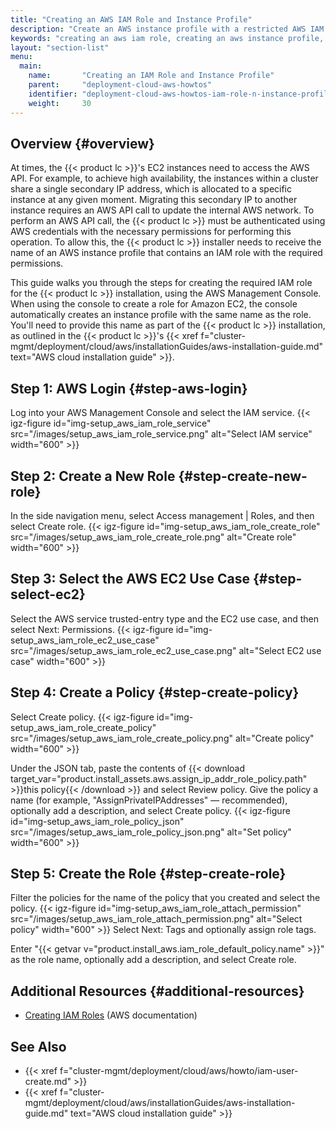 ```yaml
---
title: "Creating an AWS IAM Role and Instance Profile"
description: "Create an AWS instance profile with a restricted AWS IAM role for an Iguazio MLOps Platform AWS installation."
keywords: "creating an aws iam role, creating an aws instance profile, iam roles, iam instance profiles, aws roles, aws instance profiles, roles, instance profiles, ec2 instances, ec2, aws network, network"
layout: "section-list"
menu:
  main:
    name:       "Creating an IAM Role and Instance Profile"
    parent:     "deployment-cloud-aws-howtos"
    identifier: "deployment-cloud-aws-howtos-iam-role-n-instance-profile-create"
    weight:     30
---
```


<!-- //////////////////////////////////////// -->
## Overview {#overview}

At times, the {{< product lc >}}'s EC2 instances need to access the AWS API.
For example, to achieve high availability, the instances within a cluster share a single secondary IP address, which is allocated to a specific instance at any given moment.
Migrating this secondary IP to another instance requires an AWS API call to update the internal AWS network.
To perform an AWS API call, the {{< product lc >}} must be authenticated using AWS credentials with the necessary permissions for performing this operation.
To allow this, the {{< product lc >}} installer needs to receive the name of an AWS instance profile that contains an IAM role with the required permissions.

This guide walks you through the steps for creating the required IAM role for the {{< product lc >}} installation, using the AWS Management Console.
When using the console to create a role for Amazon EC2, the console automatically creates an instance profile with the same name as the role.
You'll need to provide this name as part of the {{< product lc >}} installation, as outlined in the {{< product lc >}}'s {{< xref f="cluster-mgmt/deployment/cloud/aws/installationGuides/aws-installation-guide.md" text="AWS cloud installation guide" >}}.

<!-- //////////////////////////////////////// -->
## Step 1: AWS Login {#step-aws-login}

Log into your AWS Management Console and select the IAM service.
{{< igz-figure id="img-setup_aws_iam_role_service" src="/images/setup_aws_iam_role_service.png" alt="Select IAM service" width="600" >}}

<!-- //////////////////////////////////////// -->
## Step 2: Create a New Role {#step-create-new-role}

In the side navigation menu, select <gui-label>Access management | Roles</gui-label>, and then select <gui-label>Create role</gui-label>.
{{< igz-figure id="img-setup_aws_iam_role_create_role" src="/images/setup_aws_iam_role_create_role.png" alt="Create role" width="600" >}}

<!-- //////////////////////////////////////// -->
## Step 3: Select the AWS EC2 Use Case {#step-select-ec2}

Select the <gui-label>AWS service</gui-label> trusted-entry type and the <gui-label>EC2</gui-label> use case, and then select <gui-label>Next: Permissions</gui-label>.
{{< igz-figure id="img-setup_aws_iam_role_ec2_use_case" src="/images/setup_aws_iam_role_ec2_use_case.png" alt="Select EC2 use case" width="600" >}}

<!-- //////////////////////////////////////// -->
## Step 4: Create a Policy {#step-create-policy}

Select <gui-label>Create policy</gui-label>.
{{< igz-figure id="img-setup_aws_iam_role_create_policy" src="/images/setup_aws_iam_role_create_policy.png" alt="Create policy" width="600" >}}

Under the <gui-title>JSON</gui-title> tab, paste the contents of {{< download target_var="product.install_assets.aws.assign_ip_addr_role_policy.path" >}}this policy{{< /download >}} and select <gui-label>Review policy</gui-label>.
Give the policy a name (for example, "AssignPrivateIPAddresses" &mdash; recommended), optionally add a description, and select <gui-label>Create policy</gui-label>.
{{< igz-figure id="img-setup_aws_iam_role_policy_json" src="/images/setup_aws_iam_role_policy_json.png" alt="Set policy" width="600" >}}

<!-- //////////////////////////////////////// -->
## Step 5: Create the Role {#step-create-role}

Filter the policies for the  name of the policy that you created and select the policy.
{{< igz-figure id="img-setup_aws_iam_role_attach_permission" src="/images/setup_aws_iam_role_attach_permission.png" alt="Select policy" width="600" >}}
Select <gui-label>Next: Tags</gui-label> and optionally assign role tags.

Enter "{{< getvar v="product.install_aws.iam_role_default_policy.name" >}}" as the role name, optionally add a description, and select <gui-label>Create role</gui-label>.

<!-- //////////////////////////////////////// -->
## Additional Resources {#additional-resources}

- [Creating IAM Roles](https://docs.aws.amazon.com/IAM/latest/UserGuide/id_roles_create.html) (AWS documentation)

<!-- //////////////////////////////////////// -->
## See Also

- {{< xref f="cluster-mgmt/deployment/cloud/aws/howto/iam-user-create.md" >}}
- {{< xref f="cluster-mgmt/deployment/cloud/aws/installationGuides/aws-installation-guide.md" text="AWS cloud installation guide" >}}

